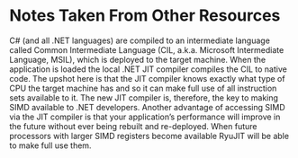 # Notes Taken From Other Resources

C# (and all .NET languages) are compiled to an intermediate language called Common Intermediate Language (CIL, a.k.a. Microsoft Intermediate Language, MSIL), which is deployed to the target machine. When the application is loaded the local .NET JIT compiler compiles the CIL to native code. The upshot here is that the JIT compiler knows exactly what type of CPU the target machine has and so it can make full use of all instruction sets available to it. The new JIT compiler is, therefore, the key to making SIMD available to .NET developers. Another advantage of accessing SIMD via the JIT compiler is that your application’s performance will improve in the future without ever being rebuilt and re-deployed. When future processors with larger SIMD registers become available RyuJIT will be able to make full use them.

